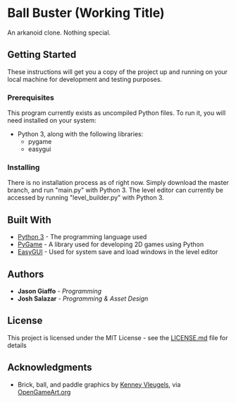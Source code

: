 # Ball Buster (Working Title)

An arkanoid clone. Nothing special.

## Getting Started

These instructions will get you a copy of the project up and running on your local machine for development and testing purposes.

### Prerequisites

This program currently exists as uncompiled Python files. To run it, you will need installed on your system:
* Python 3, along with the following libraries:
  * pygame
  * easygui

### Installing

There is no installation process as of right now. Simply download the master branch, and run "main.py" with Python 3. The level editor can currently be accessed by running "level_builder.py" with Python 3.

## Built With

* [Python 3](https://www.python.org/) - The programming language used
* [PyGame](https://www.pygame.org/) - A library used for developing 2D games using Python
* [EasyGUI](http://easygui.sourceforge.net/) - Used for system save and load windows in the level editor

## Authors

* **Jason Giaffo** - *Programming*
* **Josh Salazar** - *Programming & Asset Design*

## License

This project is licensed under the MIT License - see the [LICENSE.md](LICENSE.md) file for details

## Acknowledgments

* Brick, ball, and paddle graphics by [Kenney Vleugels](www.kenney.nl), via [OpenGameArt.org](https://opengameart.org/content/puzzle-game-art)
